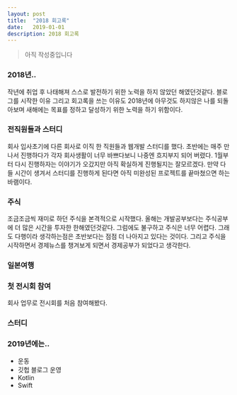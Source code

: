 ```yaml
---
layout: post
title:  "2018 회고록"
date:   2019-01-01
description: 2018 회고록
---
```


<blockquote class="textC">아직 작성중입니다</blockquote>

### 2018년..
작년에 취업 후 나태해져 스스로 발전하기 위한 노력을 하지 않았던 해였던것같다.
블로그를 시작한 이유 그리고 회고록을 쓰는 이유도 2018년에 아무것도 하지않은 나를 되돌아보며 새해에는 목표를 정하고 달성하기 위한 노력을 하기 위함이다.  

### 전직원들과 스터디
회사 입사초기에 다른 회사로 이직 한 직원들과 웹개발 스터디를 했다. 초반에는 매주 만나서 진행하다가 각자 회사생활이 너무 바쁘다보니 나중엔 흐지부지 되어 버렸다. 1월부터 다시 진행하자는 이야기가 오갔지만 아직 확실하게 진행될지는 잘모르겠다. 만약 다들 시간이 생겨서 스터디를 진행하게 된다면 아직 미완성된 프로젝트를 끝마쳤으면 하는 바램이다.

### 주식
조금조금씩 재미로 하던 주식을 본격적으로 시작했다. 올해는 개발공부보다는 주식공부에 더 많은 시간을 투자한 한해였던것같다. 그럼에도 불구하고 주식은 너무 어렵다. 그래도 다행이라 생각하는점은 초반보다는 점점 더 나아지고 있다는 것이다. 그리고 주식을 시작하면서 경제뉴스를 챙겨보게 되면서 경제공부가 되었다고 생각한다.

### 일본여행


### 첫 전시회 참여
회사 업무로 전시회를 처음 참여해봤다. 

### 스터디

### 2019년에는..
* 운동
* 깃헙 블로그 운영
* Kotlin
* Swift



